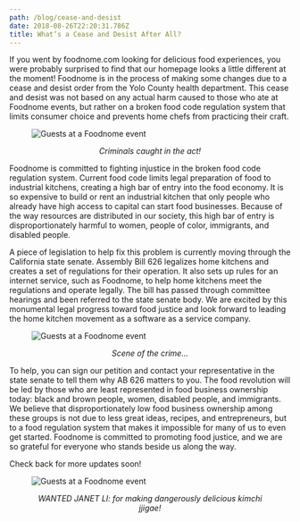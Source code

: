 ```yaml
---
path: /blog/cease-and-desist
date: 2018-08-26T22:20:31.786Z
title: What’s a Cease and Desist After All?
---
```


If you went by foodnome.com looking for delicious food experiences, you were probably surprised to find that our homepage looks a little different at the moment! Foodnome is in the process of making some changes due to a cease and desist order from the Yolo County health department. This cease and desist was not based on any actual harm caused to those who ate at Foodnome events, but rather on a broken food code regulation system that limits consumer choice and prevents home chefs from practicing their craft.

<figure>

  ![Guests at a Foodnome event](/assets/caught.jpeg)
  <figcaption style="text-align: center;">
    <em>Criminals caught in the act!</em>
  </figcaption>
</figure>

Foodnome is committed to fighting injustice in the broken food code regulation system. Current food code limits legal preparation of food to industrial kitchens, creating a high bar of entry into the food economy. It is so expensive to build or rent an industrial kitchen that only people who already have high access to capital can start food businesses. Because of the way resources are distributed in our society, this high bar of entry is disproportionately harmful to women, people of color, immigrants, and disabled people.

A piece of legislation to help fix this problem is currently moving through the California state senate. Assembly Bill 626 legalizes home kitchens and creates a set of regulations for their operation. It also sets up rules for an internet service, such as Foodnome, to help home kitchens meet the regulations and operate legally. The bill has passed through committee hearings and been referred to the state senate body. We are excited by this monumental legal progress toward food justice and look forward to leading the home kitchen movement as a software as a service company.


<figure>

  ![Guests at a Foodnome event](/assets/scene.jpeg)
  <figcaption style="text-align: center;">
    <em>Scene of the crime...</em>
  </figcaption>
</figure>

To help, you can sign our petition and contact your representative in the state senate to tell them why AB 626 matters to you. The food revolution will be led by those who are least represented in food business ownership today: black and brown people, women, disabled people, and immigrants. We believe that disproportionately low food business ownership among these groups is not due to less great ideas, recipes, and entrepreneurs, but to a food regulation system that makes it impossible for many of us to even get started. Foodnome is committed to promoting food justice, and we are so grateful for everyone who stands beside us along the way.

Check back for more updates soon!


<figure>

  ![Guests at a Foodnome event](/assets/janet-li.jpeg)
  <figcaption style="text-align: center;">
    <em>WANTED JANET LI: for making dangerously delicious kimchi jjigae!</em>
  </figcaption>
</figure>
